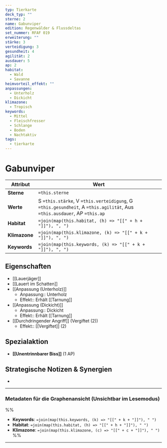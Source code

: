 ```yaml
---
typ: Tierkarte
deck_typ: ""
sterne: 2
name: Gabunviper
edition: Regenwälder & Flussdeltas
set_nummer: RFAF 019
erweiterung: ""
stärke: 3
verteidigung: 3
gesundheit: 4
agilität: 2
ausdauer: 5
ap: 2
habitat:
  - Wald
  - Savanne
heimvorteil_effekt: ""
anpassungen:
  - Unterholz
  - Dickicht
klimazone:
  - Tropisch
keywords:
  - Mittel
  - Fleischfresser
  - Schlange
  - Boden
  - Nachtaktiv
tags:
  - tierkarte
---
```


# Gabunviper

| Attribut | Wert |
|---|---|
| **Sterne** | `=this.sterne` |
| **Werte** | S `=this.stärke`, V `=this.verteidigung`, G `=this.gesundheit`, A `=this.agilität`, Aus `=this.ausdauer`, AP `=this.ap` |
| **Habitat** | `=join(map(this.habitat, (h) => "[[" + h + "]]"), ", ")` |
| **Klimazone**| `=join(map(this.klimazone, (k) => "[[" + k + "]]"), ", ")` |
| **Keywords** | `=join(map(this.keywords, (k) => "[[" + k + "]]"), ", ")` |

## Eigenschaften

- [[Lauerjäger]]
- [[Lauert im Schatten]]
- [[Anpassung (Unterholz)]]
	- Anpassung:: Unterholz
	- Effekt:: Erhält [[Tarnung]]
- [[Anpassung (Dickicht)]]
	- Anpassung:: Dickicht
	- Effekt:: Erhält [[Tarnung]]
- [[Durchdringender Angriff]] (Vergiftet (2))
	- Effekt:: [[Vergiftet]] (2)



## Spezialaktion

- **[[Unentrinnbarer Biss]]** (1 AP)

## Strategische Notizen & Synergien

-

---
### Metadaten für die Graphenansicht (Unsichtbar im Lesemodus)
%%
- **Keywords**: `=join(map(this.keywords, (k) => "[[" + k + "]]"), " ")`
- **Habitat**: `=join(map(this.habitat, (h) => "[[" + h + "]]"), " ")`
- **Klimazone**: `=join(map(this.klimazone, (c) => "[[" + c + "]]"), " ")`
%%
---